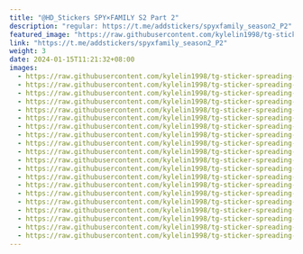 ```yaml
---
title: "@HD_Stickers SPY×FAMILY S2 Part 2"
description: "regular: https://t.me/addstickers/spyxfamily_season2_P2"
featured_image: "https://raw.githubusercontent.com/kylelin1998/tg-sticker-spreading-worldwide-images/main/img/5e71a218-4525-41c9-b860-2c9a24adf2d9.jpg"
link: "https://t.me/addstickers/spyxfamily_season2_P2"
weight: 3
date: 2024-01-15T11:21:32+08:00
images:
  - https://raw.githubusercontent.com/kylelin1998/tg-sticker-spreading-worldwide-images/main/img/5e71a218-4525-41c9-b860-2c9a24adf2d9.jpg
  - https://raw.githubusercontent.com/kylelin1998/tg-sticker-spreading-worldwide-images/main/img/5f4b37f0-9110-4d47-aa26-0f740b145f28.jpg
  - https://raw.githubusercontent.com/kylelin1998/tg-sticker-spreading-worldwide-images/main/img/6d332474-40bf-42a5-92be-7b62e4a4e8c0.jpg
  - https://raw.githubusercontent.com/kylelin1998/tg-sticker-spreading-worldwide-images/main/img/70e118c8-bdf3-45f2-8196-095156ff56f1.jpg
  - https://raw.githubusercontent.com/kylelin1998/tg-sticker-spreading-worldwide-images/main/img/c486b8f3-eb2f-42c4-8a78-6aa09245ee20.jpg
  - https://raw.githubusercontent.com/kylelin1998/tg-sticker-spreading-worldwide-images/main/img/41f90ee7-e684-496e-bc80-5c05148374fb.jpg
  - https://raw.githubusercontent.com/kylelin1998/tg-sticker-spreading-worldwide-images/main/img/2ed85bb9-a1a1-4dd7-9acc-05b0e0fdf2aa.jpg
  - https://raw.githubusercontent.com/kylelin1998/tg-sticker-spreading-worldwide-images/main/img/8412c6bd-7832-489f-a35c-21e2b0e524d7.jpg
  - https://raw.githubusercontent.com/kylelin1998/tg-sticker-spreading-worldwide-images/main/img/b0218005-7cfa-40f6-bf34-838fae9c51dc.jpg
  - https://raw.githubusercontent.com/kylelin1998/tg-sticker-spreading-worldwide-images/main/img/789eb75c-5555-4e05-b8cb-c65505247b71.jpg
  - https://raw.githubusercontent.com/kylelin1998/tg-sticker-spreading-worldwide-images/main/img/2173ae1b-14dd-44a2-b389-3e3fe4d35e6c.jpg
  - https://raw.githubusercontent.com/kylelin1998/tg-sticker-spreading-worldwide-images/main/img/61b39833-8848-467b-8105-6662975f5dbb.jpg
  - https://raw.githubusercontent.com/kylelin1998/tg-sticker-spreading-worldwide-images/main/img/cd25529f-2a41-4871-9a41-f298dcf8537f.jpg
  - https://raw.githubusercontent.com/kylelin1998/tg-sticker-spreading-worldwide-images/main/img/3f24303e-8e42-45f4-be29-edcf795f8a25.jpg
  - https://raw.githubusercontent.com/kylelin1998/tg-sticker-spreading-worldwide-images/main/img/845aac54-aeb3-4add-9045-c8c1ff7a1879.jpg
  - https://raw.githubusercontent.com/kylelin1998/tg-sticker-spreading-worldwide-images/main/img/892e3898-b177-4a62-bd60-11efe1decfd0.jpg
  - https://raw.githubusercontent.com/kylelin1998/tg-sticker-spreading-worldwide-images/main/img/07f3a2f1-9de8-44cb-8796-010948a3e347.jpg
  - https://raw.githubusercontent.com/kylelin1998/tg-sticker-spreading-worldwide-images/main/img/27204b40-0030-4d21-8431-5aab0501283e.jpg
  - https://raw.githubusercontent.com/kylelin1998/tg-sticker-spreading-worldwide-images/main/img/f48993a4-7be5-43a0-8834-54e20bf80498.jpg
  - https://raw.githubusercontent.com/kylelin1998/tg-sticker-spreading-worldwide-images/main/img/d92dedc9-b702-4b12-9bbf-5b9042ccb0a7.jpg
---
```

